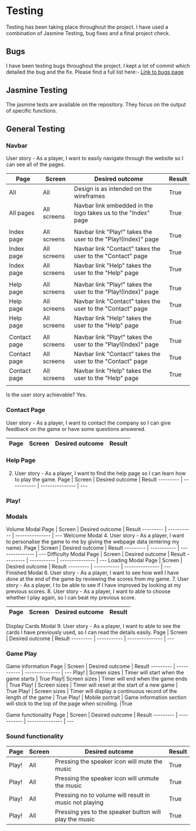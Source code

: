 # Testing

Testing has been taking place throughout the project. 
I have used a combination of Jasmine Testing, bug fixes and a final project check. 

## Bugs

I have been testing bugs throughout the project. I kept a lot of commit which detailed the bug and the fix.
Please find a full list here:- [Link to bugs page](assets/files/README-bugList.md)  


## Jasmine Testing

The jasmine tests are available on the repository. They focus on the output of specific functions.

## General Testing

### Navbar

User story - As a player, I want to easily navigate through the website so I can see all of the pages.

Page      | Screen      | Desired outcome | Result 
--------- | ----------- | --------------- | ---
All | All        | Design is as intended on the wireframes | True
All pages | All screens        | Navbar link embedded in the logo takes us to the "Index" page| True
| | |
Index page | All screens        | Navbar link "Play!" takes the user to the "Play!(Index)" page| True
Index page | All screens        | Navbar link "Contact" takes the user to the "Contact" page| True
Index page | All screens        | Navbar link "Help" takes the user to the "Help" page| True
| | |
Help page | All screens        | Navbar link "Play!" takes the user to the "Play!(Index)" page| True
Help page | All screens        | Navbar link "Contact" takes the user to the "Contact" page| True
Help page | All screens        | Navbar link "Help" takes the user to the "Help" page| True
| | |
Contact page | All screens        | Navbar link "Play!" takes the user to the "Play!(Index)" page| True
Contact page | All screens        | Navbar link "Contact" takes the user to the "Contact" page| True
Contact page | All screens        | Navbar link "Help" takes the user to the "Help" page| True
| | |

Is the user story achievable? Yes.







### Contact Page
User story - As a player, I want to contact the company so I can give feedback on the game or have some questions answered.

Page      | Screen      | Desired outcome | Result 
--------- | ----------- | --------------- | ---
### Help Page
2. User story - As a player, I want to find the help page so I can learn how to play the game.
Page      | Screen      | Desired outcome | Result 
--------- | ----------- | --------------- | ---
### Play!

### Modals
Volume Modal
Page      | Screen      | Desired outcome | Result 
--------- | ----------- | --------------- | ---
Welcome Modal
4. User story - As a player, I want to personalise the game to me by giving the webpage data (entering my name).
Page      | Screen      | Desired outcome | Result 
--------- | ----------- | --------------- | ---
Difficulty Modal
Page      | Screen      | Desired outcome | Result 
--------- | ----------- | --------------- | ---
Loading Modal
Page      | Screen      | Desired outcome | Result 
--------- | ----------- | --------------- | ---
Finished Modal
6. User story - As a player, I want to see how well I have done at the end of the game by reviewing the scores from my game.
7. User story - As a player, I to be able to see if I have improved by looking at my previous scores.
8. User story - As a player, I want to able to choose whether I play again, so I can beat my previous score.

Page      | Screen      | Desired outcome | Result 
--------- | ----------- | --------------- | ---


Display Cards Modal 
9. User story - As a player, I want to able to see the cards I have previously used, so I can read the details easily.
Page      | Screen      | Desired outcome | Result 
--------- | ----------- | --------------- | ---
### Game Play

Game information
Page      | Screen      | Desired outcome | Result 
--------- | ----------- | --------------- | ---
Play! | Screen sizes | Timer will start when the game starts | True
Play!| Screen sizes | Timer will end when the game ends | True
Play! | Screen sizes | Timer will reset at the start of a new game | True
Play! | Screen sizes | Timer will display a continuous record of the length of the game | True
Play! | Mobile portrait | Game information section will stick to the top of the page when scrolling. |True

Game functionality
Page      | Screen      | Desired outcome | Result 
--------- | ----------- | --------------- | ---


### Sound functionality

Page      | Screen      | Desired outcome | Result 
--------- | ----------- | --------------- | ---
Play! | All | Pressing the speaker icon will mute the music | True
Play! | All | Pressing the speaker icon will unmute the music | True
Play! | All | Pressing no to volume will result in music not playing | True
Play! | All | Pressing yes to the speaker button will play the music | True